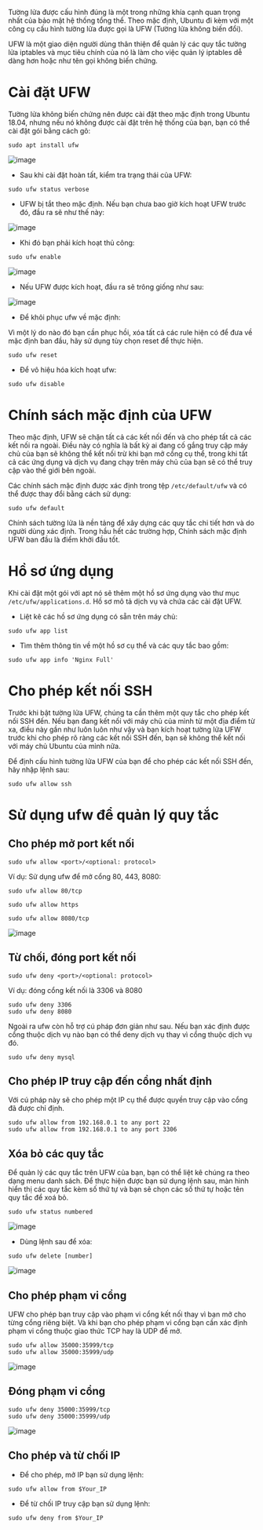 Tường lửa được cấu hình đúng là một trong những khía cạnh quan trọng nhất của bảo mật hệ thống tổng thể. Theo mặc định, Ubuntu đi kèm với một công cụ cấu hình tường lửa được gọi là UFW (Tường lửa không biến đổi). 

UFW là một giao diện người dùng thân thiện để quản lý các quy tắc tường lửa iptables và mục tiêu chính của nó là làm cho việc quản lý iptables dễ dàng hơn hoặc như tên gọi không biến chứng.

# Cài đặt UFW

Tường lửa không biến chứng nên được cài đặt theo mặc định trong Ubuntu 18.04, nhưng nếu nó không được cài đặt trên hệ thống của bạn, bạn có thể cài đặt gói bằng cách gõ:

```
sudo apt install ufw
```

![image](https://user-images.githubusercontent.com/111716161/194789242-443fbff4-78f7-4cf1-b3fb-f11525106c45.png)

- Sau khi cài đặt hoàn tất, kiểm tra trạng thái của UFW:

```
sudo ufw status verbose
```

- UFW bị tắt theo mặc định. Nếu bạn chưa bao giờ kích hoạt UFW trước đó, đầu ra sẽ như thế này:

![image](https://user-images.githubusercontent.com/111716161/194789300-5786c86a-0221-496b-837f-ab27a65c51d5.png)

- Khi đó bạn phải kích hoạt thủ công:

```
sudo ufw enable
```

![image](https://user-images.githubusercontent.com/111716161/194789404-c248e4f9-6811-4a3a-a81b-a450d68b4bf3.png)

- Nếu UFW được kích hoạt, đầu ra sẽ trông giống như sau:

![image](https://user-images.githubusercontent.com/111716161/194789422-9fb76ac9-be4c-41cd-836f-928b5be049a4.png)

- Để khôi phục ufw về mặc định:

Vì một lý do nào đó bạn cần phục hồi, xóa tất cả các rule hiện có để đưa về mặc định ban đầu, hãy sử dụng tùy chọn reset để thực hiện.

```
sudo ufw reset
```

- Để vô hiệu hóa kích hoạt ufw:

```
sudo ufw disable
```

# Chính sách mặc định của UFW

Theo mặc định, UFW sẽ chặn tất cả các kết nối đến và cho phép tất cả các kết nối ra ngoài. Điều này có nghĩa là bất kỳ ai đang cố gắng truy cập máy chủ của bạn sẽ không thể kết nối trừ khi bạn mở cổng cụ thể, trong khi tất cả các ứng dụng và dịch vụ đang chạy trên máy chủ của bạn sẽ có thể truy cập vào thế giới bên ngoài.

Các chính sách mặc định được xác định trong tệp `/etc/default/ufw` và có thể được thay đổi bằng cách sử dụng:

```
sudo ufw default
```

Chính sách tường lửa là nền tảng để xây dựng các quy tắc chi tiết hơn và do người dùng xác định. Trong hầu hết các trường hợp, Chính sách mặc định UFW ban đầu là điểm khởi đầu tốt.

# Hồ sơ ứng dụng

Khi cài đặt một gói với apt nó sẽ thêm một hồ sơ ứng dụng vào thư mục `/etc/ufw/applications.d`. Hồ sơ mô tả dịch vụ và chứa các cài đặt UFW.

- Liệt kê các hồ sơ ứng dụng có sẵn trên máy chủ:

```
sudo ufw app list
```

- Tìm thêm thông tin về một hồ sơ cụ thể và các quy tắc bao gồm:

```
sudo ufw app info 'Nginx Full'
```

# Cho phép kết nối SSH

Trước khi bật tường lửa UFW, chúng ta cần thêm một quy tắc cho phép kết nối SSH đến. Nếu bạn đang kết nối với máy chủ của mình từ một địa điểm từ xa, điều này gần như luôn luôn như vậy và bạn kích hoạt tường lửa UFW trước khi cho phép rõ ràng các kết nối SSH đến, bạn sẽ không thể kết nối với máy chủ Ubuntu của mình nữa.

Để định cấu hình tường lửa UFW của bạn để cho phép các kết nối SSH đến, hãy nhập lệnh sau:

```
sudo ufw allow ssh
```

# Sử dụng ufw để quản lý quy tắc

## Cho phép mở port kết nối

```
sudo ufw allow <port>/<optional: protocol>
```

Ví dụ: Sử dụng ufw để mở cổng 80, 443, 8080:

```
sudo ufw allow 80/tcp

sudo ufw allow https

sudo ufw allow 8080/tcp
```

![image](https://user-images.githubusercontent.com/111716161/194791241-ec672523-a928-49c6-987d-c1a4243c1388.png)

## Từ chối, đóng port kết nối

```
sudo ufw deny <port>/<optional: protocol> 
```

Ví dụ: đóng cổng kết nối là 3306 và 8080

```
sudo ufw deny 3306
sudo ufw deny 8080
```

Ngoài ra ufw còn hỗ trợ cú pháp đơn giản như sau. Nếu bạn xác định được cổng thuộc dịch vụ nào bạn có thể deny dịch vụ thay vì cổng thuộc dịch vụ đó.

```
sudo ufw deny mysql
```

## Cho phép IP truy cập đến cổng nhất định

Với cú pháp này sẽ cho phép một IP cụ thể được quyền truy cập vào cổng đã được chỉ định. 

```
sudo ufw allow from 192.168.0.1 to any port 22
sudo ufw allow from 192.168.0.1 to any port 3306
```

## Xóa bỏ các quy tắc

Để quản lý các quy tắc trên UFW của bạn, bạn có thể liệt kê chúng ra theo dạng menu danh sách. Để thực hiện được bạn sử dụng lệnh sau, màn hình hiển thị các quy tắc kèm số thứ tự và bạn sẽ chọn các số thứ tự hoặc tên quy tắc để xoá bỏ.

```
sudo ufw status numbered
```

![image](https://user-images.githubusercontent.com/111716161/194791865-d8256ca0-77ea-4311-87e8-701588f54732.png)

- Dùng lệnh sau để xóa:

```
sudo ufw delete [number]
```

![image](https://user-images.githubusercontent.com/111716161/194791926-d5939de4-844f-4a5c-aaec-ae75b3544bc8.png)

## Cho phép phạm vi cổng

UFW cho phép bạn truy cập vào phạm vi cổng kết nối thay vì bạn mở cho từng cổng riêng biệt. Và khi bạn cho phép phạm vi cổng bạn cần xác định phạm vi cổng thuộc giao thức TCP hay là UDP để mở.

```
sudo ufw allow 35000:35999/tcp
sudo ufw allow 35000:35999/udp
```

![image](https://user-images.githubusercontent.com/111716161/194792091-5ca159ea-f97c-472b-8df0-a6dadbee6c9f.png)

## Đóng phạm vi cổng

```
sudo ufw deny 35000:35999/tcp
sudo ufw deny 35000:35999/udp
```

![image](https://user-images.githubusercontent.com/111716161/194792138-2a081296-b9f2-4b1a-a044-b0c08cf2ddba.png)

## Cho phép và từ chối IP

- Để cho phép, mở IP bạn sử dụng lệnh:

```
sudo ufw allow from $Your_IP
```

- Để từ chối IP truy cập bạn sử dụng lệnh:

```
sudo ufw deny from $Your_IP
```


